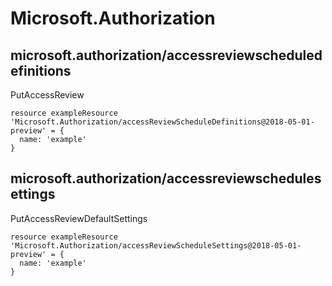 # Microsoft.Authorization

## microsoft.authorization/accessreviewscheduledefinitions

PutAccessReview
```bicep
resource exampleResource 'Microsoft.Authorization/accessReviewScheduleDefinitions@2018-05-01-preview' = {
  name: 'example'
}
```

## microsoft.authorization/accessreviewschedulesettings

PutAccessReviewDefaultSettings
```bicep
resource exampleResource 'Microsoft.Authorization/accessReviewScheduleSettings@2018-05-01-preview' = {
  name: 'example'
}
```
